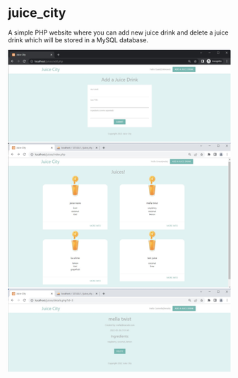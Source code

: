 # juice_city
A simple PHP website where you can add new juice drink and delete a juice drink which will be stored in a MySQL database.

<img src="juice-img/orderform.jpg" width="600">

<img src="juice-img/juiceop.jpg" width="600">

<img src="juice-img/infopageorder.jpg" width="600">
